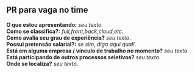 ## PR para vaga no time

**O que estou apresentando:** _seu texto_.  
**Como se classifica?:** _full,front,back,cloud,etc_.  
**Como avalia seu grau de experiência?** _seu texto_.  
**Possui pretensão salarial?:** _se sim, diga aqui qual!_.  
**Está em alguma empresa / vínculo de trabalho no momento?** _seu texto_.  
**Está participando de outros processos seletivos?** _seu texto_.  
**Onde se localiza?** _seu texto_.  
